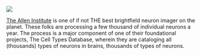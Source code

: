 
![](http://reconstrue.com/projects/brightfield_neurons/demo_images/647289876.minip_colored_turbo.tif.cropped.png)

[The Allen Institute](https://alleninstitute.org/) is one of if not
THE best brightfield neuron imager on the planet. These folks are
processing a few thousand of individual neurons a year. The process is
a major component of one of their foundational projects, The Cell
Types Database, wherein they are cataloging all (thousands) types of
neurons in brains, thousands of types of neurons.

